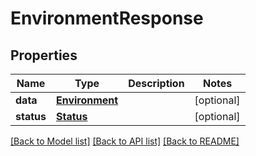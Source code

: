 # EnvironmentResponse

## Properties
Name | Type | Description | Notes
------------ | ------------- | ------------- | -------------
**data** | [**Environment**](Environment.md) |  | [optional] 
**status** | [**Status**](Status.md) |  | [optional] 

[[Back to Model list]](../README.md#documentation-for-models) [[Back to API list]](../README.md#documentation-for-api-endpoints) [[Back to README]](../README.md)

